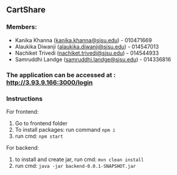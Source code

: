## CartShare

### Members:

* Kanika Khanna (kanika.khanna@sjsu.edu) - 010471669
* Alaukika Diwanji (alaukika.diwanji@sjsu.edu) - 014547013
* Nachiket Trivedi (nachiket.trivedi@sjsu.edu) - 014544933
* Samruddhi Landge (samruddhi.landge@sjsu.edu) - 014336816

### The application can be accessed at : http://3.93.9.166:3000/login

### Instructions
For frontend:
1. Go to frontend folder
2. To install packages: run command `npm i`
3. run cmd: `npm start`

For backend:
1. to install and create jar, run cmd: `mvn clean install`
2. run cmd: `java -jar backend-0.0.1-SNAPSHOT.jar`
